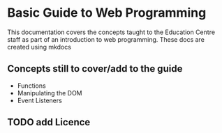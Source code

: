 # Basic Guide to Web Programming

This documentation covers the concepts taught to the Education Centre staff as part of an introduction to web programming. These docs are created using mkdocs

## Concepts still to cover/add to the guide

- Functions
- Manipulating the DOM
- Event Listeners

## TODO add Licence